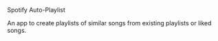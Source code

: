 Spotify Auto-Playlist

An app to create playlists of similar songs from existing playlists or liked songs.
